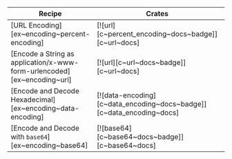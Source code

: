 | Recipe | Crates | Categories |
|--------|--------|------------|
| [URL Encoding][ex~encoding~percent-encoding] | [![url][c~percent_encoding~docs~badge]][c~url~docs] | [![cat~encoding][cat~encoding~badge]][cat~encoding] |
| [Encode a String as application/x-www-form-urlencoded][ex~encoding~url] | [![url][c~url~docs~badge]][c~url~docs] | [![cat~encoding][cat~encoding~badge]][cat~encoding] |
| [Encode and Decode Hexadecimal][ex~encoding~data-encoding] | [![data-encoding][c~data_encoding~docs~badge]][c~data_encoding~docs] | [![cat~encoding][cat~encoding~badge]][cat~encoding] |
| [Encode and Decode with `base64`][ex~encoding~base64] | [![base64][c~base64~docs~badge]][c~base64~docs] | [![cat~encoding][cat~encoding~badge]][cat~encoding] |
